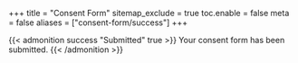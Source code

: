 +++
title = "Consent Form"
sitemap_exclude = true
toc.enable = false
meta = false
aliases = ["consent-form/success"]
+++

{{< admonition success "Submitted" true >}}
Your consent form has been submitted.
{{< /admonition >}}
